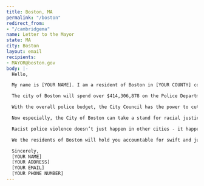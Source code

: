 ```yaml
---
title: Boston, MA
permalink: "/boston"
redirect_from:
- "/cambridgema"
name: Letter to the Mayor
state: MA
city: Boston
layout: email
recipients:
- MAYOR@boston.gov
body: |-
  Hello,

  My name is [YOUR NAME]. I am a resident of Boston in [YOUR COUNTY] county and I am writing today to demand that Mayor Walsh take specific measures to reduce funding for police in the city of Boston. We are calling on the Mayor to take a serious look at the number of funds being designated towards criminalization and surveillance. The Mayor has a responsibility to address the city’s lack of investment in predominantly Black and Brown community as he considers this funding.

  The city of Boston will spend over $414,306,878 on the Police Department this year, as you well know. By contrast, fair housing and equity receives only $318,366. This is an abomination. Budgets for Immigrant services, disability services, and youth and family services also pale in comparison to this excessive budget.

  With the overall police budget, the City Council has the power to cut line items in the City budget. The police budget and overtime budget should be cut, with funds reinvested in Black and POC communities including $15 million this year for youth jobs. The Mayor must show strength in his role as a leader of the Council and take a stand for defunding the BPD.

  Now especially, the City of Boston can take a stand for racial justice by significantly defunding policing and investing in Black and Brown communities - starting with cutting the least transparent and most harmful parts of the BPD budget.

  Racist police violence doesn’t just happen in other cities - it happens here in Boston too. The City Council must stop investing in targeted criminalization and surveillance, and fund what Black and Brown communities need to be safe and healthy: COVID19 relief, housing, healthcare, treatment, healing, cooperative businesses, community centers, community-led organizations and projects. Our community has a long history of racist policy in housing and school segregation. These issues must become financial priorities so we can heal from our history.

  We the residents of Boston will hold you accountable for swift and just action, Mayor Walsh.

  Sincerely,
  [YOUR NAME]
  [YOUR ADDRESS]
  [YOUR EMAIL]
  [YOUR PHONE NUMBER]
---
```


